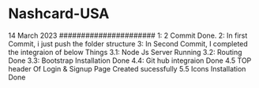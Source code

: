 # Nashcard-USA

14 March 2023
######################
1: 2 Commit Done. 
2: In first Commit, i just push the folder structure 
3: In Second Commit, I completed the integraion of below Things
   3.1: Node Js Server Running
   3.2: Routing Done
   3.3: Bootstrap Installation Done
   4.4: Git hub integraion Done
   4.5 TOP header Of Login & Signup Page Created sucessfully
   5.5 Icons Installation Done
  

